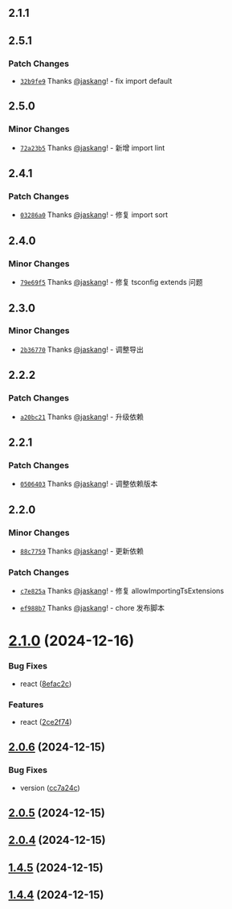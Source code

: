 ## 2.1.1

## 2.5.1

### Patch Changes

- [`32b9fe9`](https://github.com/jaskang/config/commit/32b9fe90973f6c1a7b52e56b58a8ff22eaed9ac8) Thanks [@jaskang](https://github.com/jaskang)! - fix import default

## 2.5.0

### Minor Changes

- [`72a23b5`](https://github.com/jaskang/config/commit/72a23b5ee132aaf49d580adc2eba4fac5411d7f7) Thanks [@jaskang](https://github.com/jaskang)! - 新增 import lint

## 2.4.1

### Patch Changes

- [`03286a0`](https://github.com/jaskang/config/commit/03286a00d8b431e09f3b7a6ef5ab58fc9a133f9f) Thanks [@jaskang](https://github.com/jaskang)! - 修复 import sort

## 2.4.0

### Minor Changes

- [`79e69f5`](https://github.com/jaskang/config/commit/79e69f5d3e2804c2dbd92a4ca6fcf865bfa81d95) Thanks [@jaskang](https://github.com/jaskang)! - 修复 tsconfig extends 问题

## 2.3.0

### Minor Changes

- [`2b36770`](https://github.com/jaskang/config/commit/2b36770de7be88a855cdef8ddfb72afbb92b4123) Thanks [@jaskang](https://github.com/jaskang)! - 调整导出

## 2.2.2

### Patch Changes

- [`a20bc21`](https://github.com/jaskang/config/commit/a20bc210521b59defa5dde34fd67185ca571d7ed) Thanks [@jaskang](https://github.com/jaskang)! - 升级依赖

## 2.2.1

### Patch Changes

- [`0506403`](https://github.com/jaskang/config/commit/0506403dc15802a59fddcde4e6166a9d50bcda7b) Thanks [@jaskang](https://github.com/jaskang)! - 调整依赖版本

## 2.2.0

### Minor Changes

- [`88c7759`](https://github.com/jaskang/config/commit/88c7759f442f30a093812cdc2ae5012d05f71ea0) Thanks [@jaskang](https://github.com/jaskang)! - 更新依赖

### Patch Changes

- [`c7e825a`](https://github.com/jaskang/config/commit/c7e825adfdf517869df7c00b18fc4126ca4568b2) Thanks [@jaskang](https://github.com/jaskang)! - 修复 allowImportingTsExtensions

- [`ef988b7`](https://github.com/jaskang/config/commit/ef988b734adf4196b92e64e054051f98a50008b2) Thanks [@jaskang](https://github.com/jaskang)! - chore 发布脚本

# [2.1.0](https://github.com/JasKang/config/compare/v2.0.6...v2.1.0) (2024-12-16)

### Bug Fixes

- react ([8efac2c](https://github.com/JasKang/config/commit/8efac2c5bf11aa351545d2ea05cf7df35c8cd32c))

### Features

- react ([2ce2f74](https://github.com/JasKang/config/commit/2ce2f74499c323662310a5bb5c1bfae01f175016))

## [2.0.6](https://github.com/JasKang/config/compare/v2.0.5...v2.0.6) (2024-12-15)

### Bug Fixes

- version ([cc7a24c](https://github.com/JasKang/config/commit/cc7a24c0d44c93af70e1be60bd0e1baf2990d4ef))

## [2.0.5](https://github.com/JasKang/config/compare/v2.0.4...v2.0.5) (2024-12-15)

## [2.0.4](https://github.com/JasKang/config/compare/v1.4.5...v2.0.4) (2024-12-15)

## [1.4.5](https://github.com/JasKang/config/compare/v1.4.4...v1.4.5) (2024-12-15)

## [1.4.4](https://github.com/JasKang/config/compare/v1.4.2...v1.4.4) (2024-12-15)
